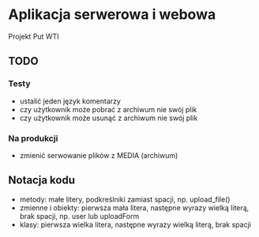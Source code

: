 # Aplikacja serwerowa i webowa
Projekt Put WTI

## TODO

### Testy
- ustalić jeden język komentarzy
- czy użytkownik może pobrać z archiwum nie swój plik
- czy użytkownik może usunąć z archiwum nie swój plik

### Na produkcji
- zmienić serwowanie plików z MEDIA (archiwum)

## Notacja kodu
- metody: małe litery, podkreślniki zamiast spacji, np. upload_file()
- zmienne i obiekty: pierwsza mała litera, następne wyrazy wielką literą, brak spacji, np. user lub uploadForm
- klasy: pierwsza wielka litera, następne wyrazy wielką literą, brak spacji
